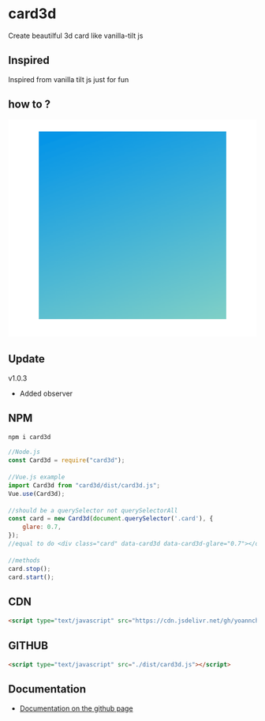# card3d
Create beautilful 3d card like vanilla-tilt js

## Inspired

Inspired from vanilla tilt js just for fun

## how to ?

<img src="./assets/Animation.gif" alt="GIF ANIMATION"></img>

## Update
v1.0.3
- Added observer

## NPM
```
npm i card3d
```
```js
//Node.js
const Card3d = require("card3d");

//Vue.js example
import Card3d from "card3d/dist/card3d.js";
Vue.use(Card3d);

//should be a querySelector not querySelectorAll
const card = new Card3d(document.querySelector('.card'), {
    glare: 0.7,
});
//equal to do <div class="card" data-card3d data-card3d-glare="0.7"></div>

//methods
card.stop();
card.start();
```

## CDN
```html
<script type="text/javascript" src="https://cdn.jsdelivr.net/gh/yoannchb-pro/Card3d/dist/card3d.min.js"></script>
```

## GITHUB
```html
<script type="text/javascript" src="./dist/card3d.js"></script>
```

## Documentation

- [Documentation on the github page](https://yoannchb-pro.github.io/card3d/index.html)